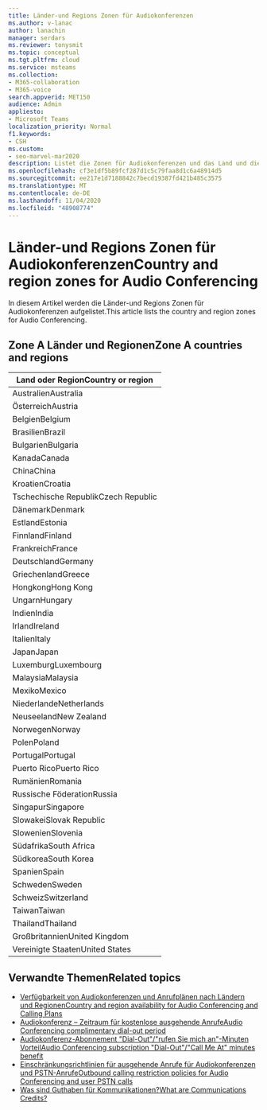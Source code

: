 ```yaml
---
title: Länder-und Regions Zonen für Audiokonferenzen
ms.author: v-lanac
author: lanachin
manager: serdars
ms.reviewer: tonysmit
ms.topic: conceptual
ms.tgt.pltfrm: cloud
ms.service: msteams
ms.collection:
- M365-collaboration
- M365-voice
search.appverid: MET150
audience: Admin
appliesto:
- Microsoft Teams
localization_priority: Normal
f1.keywords:
- CSH
ms.custom:
- seo-marvel-mar2020
description: Listet die Zonen für Audiokonferenzen und das Land und die Regionen in den einzelnen Zonen auf.
ms.openlocfilehash: cf3e1df5b89fcf287d1c5c79faa8d1c6a48914d5
ms.sourcegitcommit: ee217e1d7188842c7becd19387fd421b485c3575
ms.translationtype: MT
ms.contentlocale: de-DE
ms.lasthandoff: 11/04/2020
ms.locfileid: "48908774"
---
```

# <a name="country-and-region-zones-for-audio-conferencing"></a><span data-ttu-id="9607c-103">Länder-und Regions Zonen für Audiokonferenzen</span><span class="sxs-lookup"><span data-stu-id="9607c-103">Country and region zones for Audio Conferencing</span></span>

<span data-ttu-id="9607c-104">In diesem Artikel werden die Länder-und Regions Zonen für Audiokonferenzen aufgelistet.</span><span class="sxs-lookup"><span data-stu-id="9607c-104">This article lists the country and region zones for Audio Conferencing.</span></span>

## <a name="zone-a-countries-and-regions"></a><span data-ttu-id="9607c-105">Zone A Länder und Regionen</span><span class="sxs-lookup"><span data-stu-id="9607c-105">Zone A countries and regions</span></span>

|<span data-ttu-id="9607c-106">Land oder Region</span><span class="sxs-lookup"><span data-stu-id="9607c-106">Country or region</span></span>    |
|-----|
|<span data-ttu-id="9607c-107">Australien</span><span class="sxs-lookup"><span data-stu-id="9607c-107">Australia</span></span>  <br/> |
|<span data-ttu-id="9607c-108">Österreich</span><span class="sxs-lookup"><span data-stu-id="9607c-108">Austria</span></span>  <br/> |
|<span data-ttu-id="9607c-109">Belgien</span><span class="sxs-lookup"><span data-stu-id="9607c-109">Belgium</span></span>  <br/> |
|<span data-ttu-id="9607c-110">Brasilien</span><span class="sxs-lookup"><span data-stu-id="9607c-110">Brazil</span></span>  <br/> |
|<span data-ttu-id="9607c-111">Bulgarien</span><span class="sxs-lookup"><span data-stu-id="9607c-111">Bulgaria</span></span>  <br/> |
|<span data-ttu-id="9607c-112">Kanada</span><span class="sxs-lookup"><span data-stu-id="9607c-112">Canada</span></span>  <br/> |
|<span data-ttu-id="9607c-113">China</span><span class="sxs-lookup"><span data-stu-id="9607c-113">China</span></span>  <br/> |
|<span data-ttu-id="9607c-114">Kroatien</span><span class="sxs-lookup"><span data-stu-id="9607c-114">Croatia</span></span>  <br/> |
|<span data-ttu-id="9607c-115">Tschechische Republik</span><span class="sxs-lookup"><span data-stu-id="9607c-115">Czech Republic</span></span>  <br/> |
|<span data-ttu-id="9607c-116">Dänemark</span><span class="sxs-lookup"><span data-stu-id="9607c-116">Denmark</span></span>  <br/> |
|<span data-ttu-id="9607c-117">Estland</span><span class="sxs-lookup"><span data-stu-id="9607c-117">Estonia</span></span>  <br/> |
|<span data-ttu-id="9607c-118">Finnland</span><span class="sxs-lookup"><span data-stu-id="9607c-118">Finland</span></span>  <br/> |
|<span data-ttu-id="9607c-119">Frankreich</span><span class="sxs-lookup"><span data-stu-id="9607c-119">France</span></span>  <br/> |
|<span data-ttu-id="9607c-120">Deutschland</span><span class="sxs-lookup"><span data-stu-id="9607c-120">Germany</span></span>  <br/> |
|<span data-ttu-id="9607c-121">Griechenland</span><span class="sxs-lookup"><span data-stu-id="9607c-121">Greece</span></span>  <br/> |
|<span data-ttu-id="9607c-122">Hongkong</span><span class="sxs-lookup"><span data-stu-id="9607c-122">Hong Kong</span></span>  <br/> |
|<span data-ttu-id="9607c-123">Ungarn</span><span class="sxs-lookup"><span data-stu-id="9607c-123">Hungary</span></span>  <br/> |
|<span data-ttu-id="9607c-124">Indien</span><span class="sxs-lookup"><span data-stu-id="9607c-124">India</span></span>  <br/> |
|<span data-ttu-id="9607c-125">Irland</span><span class="sxs-lookup"><span data-stu-id="9607c-125">Ireland</span></span>  <br/> |
|<span data-ttu-id="9607c-126">Italien</span><span class="sxs-lookup"><span data-stu-id="9607c-126">Italy</span></span>  <br/> |
|<span data-ttu-id="9607c-127">Japan</span><span class="sxs-lookup"><span data-stu-id="9607c-127">Japan</span></span>  <br/> |
|<span data-ttu-id="9607c-128">Luxemburg</span><span class="sxs-lookup"><span data-stu-id="9607c-128">Luxembourg</span></span>  <br/> |
|<span data-ttu-id="9607c-129">Malaysia</span><span class="sxs-lookup"><span data-stu-id="9607c-129">Malaysia</span></span>  <br/> |
|<span data-ttu-id="9607c-130">Mexiko</span><span class="sxs-lookup"><span data-stu-id="9607c-130">Mexico</span></span>  <br/> |
|<span data-ttu-id="9607c-131">Niederlande</span><span class="sxs-lookup"><span data-stu-id="9607c-131">Netherlands</span></span>  <br/> |
|<span data-ttu-id="9607c-132">Neuseeland</span><span class="sxs-lookup"><span data-stu-id="9607c-132">New Zealand</span></span>  <br/> |
|<span data-ttu-id="9607c-133">Norwegen</span><span class="sxs-lookup"><span data-stu-id="9607c-133">Norway</span></span>  <br/> |
|<span data-ttu-id="9607c-134">Polen</span><span class="sxs-lookup"><span data-stu-id="9607c-134">Poland</span></span>  <br/> |
|<span data-ttu-id="9607c-135">Portugal</span><span class="sxs-lookup"><span data-stu-id="9607c-135">Portugal</span></span>  <br/> |
|<span data-ttu-id="9607c-136">Puerto Rico</span><span class="sxs-lookup"><span data-stu-id="9607c-136">Puerto Rico</span></span>  <br/> |
|<span data-ttu-id="9607c-137">Rumänien</span><span class="sxs-lookup"><span data-stu-id="9607c-137">Romania</span></span>  <br/> |
|<span data-ttu-id="9607c-138">Russische Föderation</span><span class="sxs-lookup"><span data-stu-id="9607c-138">Russia</span></span>  <br/> |
|<span data-ttu-id="9607c-139">Singapur</span><span class="sxs-lookup"><span data-stu-id="9607c-139">Singapore</span></span>  <br/> |
|<span data-ttu-id="9607c-140">Slowakei</span><span class="sxs-lookup"><span data-stu-id="9607c-140">Slovak Republic</span></span>  <br/> |
|<span data-ttu-id="9607c-141">Slowenien</span><span class="sxs-lookup"><span data-stu-id="9607c-141">Slovenia</span></span>  <br/> |
|<span data-ttu-id="9607c-142">Südafrika</span><span class="sxs-lookup"><span data-stu-id="9607c-142">South Africa</span></span>  <br/> |
|<span data-ttu-id="9607c-143">Südkorea</span><span class="sxs-lookup"><span data-stu-id="9607c-143">South Korea</span></span>  <br/> |
|<span data-ttu-id="9607c-144">Spanien</span><span class="sxs-lookup"><span data-stu-id="9607c-144">Spain</span></span>  <br/> |
|<span data-ttu-id="9607c-145">Schweden</span><span class="sxs-lookup"><span data-stu-id="9607c-145">Sweden</span></span>  <br/> |
|<span data-ttu-id="9607c-146">Schweiz</span><span class="sxs-lookup"><span data-stu-id="9607c-146">Switzerland</span></span>  <br/> |
|<span data-ttu-id="9607c-147">Taiwan</span><span class="sxs-lookup"><span data-stu-id="9607c-147">Taiwan</span></span>  <br/> |
|<span data-ttu-id="9607c-148">Thailand</span><span class="sxs-lookup"><span data-stu-id="9607c-148">Thailand</span></span>  <br/> |
|<span data-ttu-id="9607c-149">Großbritannien</span><span class="sxs-lookup"><span data-stu-id="9607c-149">United Kingdom</span></span>  <br/> |
|<span data-ttu-id="9607c-150">Vereinigte Staaten</span><span class="sxs-lookup"><span data-stu-id="9607c-150">United States</span></span>  <br/> |

## <a name="related-topics"></a><span data-ttu-id="9607c-151">Verwandte Themen</span><span class="sxs-lookup"><span data-stu-id="9607c-151">Related topics</span></span>

- [<span data-ttu-id="9607c-152">Verfügbarkeit von Audiokonferenzen und Anrufplänen nach Ländern und Regionen</span><span class="sxs-lookup"><span data-stu-id="9607c-152">Country and region availability for Audio Conferencing and Calling Plans</span></span>](country-and-region-availability-for-audio-conferencing-and-calling-plans/country-and-region-availability-for-audio-conferencing-and-calling-plans.md)
- [<span data-ttu-id="9607c-153">Audiokonferenz – Zeitraum für kostenlose ausgehende Anrufe</span><span class="sxs-lookup"><span data-stu-id="9607c-153">Audio Conferencing complimentary dial-out period</span></span>](complimentary-dial-out-period.md)
- [<span data-ttu-id="9607c-154">Audiokonferenz-Abonnement "Dial-Out"/"rufen Sie mich an"-Minuten Vorteil</span><span class="sxs-lookup"><span data-stu-id="9607c-154">Audio Conferencing subscription "Dial-Out"/"Call Me At" minutes benefit</span></span>](audio-conferencing-subscription-dial-out.md)
- [<span data-ttu-id="9607c-155">Einschränkungsrichtlinien für ausgehende Anrufe für Audiokonferenzen und PSTN-Anrufe</span><span class="sxs-lookup"><span data-stu-id="9607c-155">Outbound calling restriction policies for Audio Conferencing and user PSTN calls</span></span>](outbound-calling-restriction-policies.md)
- [<span data-ttu-id="9607c-156">Was sind Guthaben für Kommunikationen?</span><span class="sxs-lookup"><span data-stu-id="9607c-156">What are Communications Credits?</span></span>](what-are-communications-credits.md)

